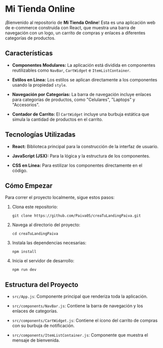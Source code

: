# Mi Tienda Online

¡Bienvenido al repositorio de **Mi Tienda Online**! Esta es una aplicación web de e-commerce construida con React, que muestra una barra de navegación con un logo, un carrito de compras y enlaces a diferentes categorías de productos.

## Características

* **Componentes Modulares:** La aplicación está dividida en componentes reutilizables como `NavBar`, `CartWidget` e `ItemListContainer`.

* **Estilos en Línea:** Los estilos se aplican directamente a los componentes usando la propiedad `style`.

* **Navegación por Categorías:** La barra de navegación incluye enlaces para categorías de productos, como "Celulares", "Laptops" y "Accesorios".

* **Contador de Carrito:** El `CartWidget` incluye una burbuja estática que simula la cantidad de productos en el carrito.

## Tecnologías Utilizadas

* **React:** Biblioteca principal para la construcción de la interfaz de usuario.

* **JavaScript (JSX):** Para la lógica y la estructura de los componentes.

* **CSS en Línea:** Para estilizar los componentes directamente en el código.

## Cómo Empezar

Para correr el proyecto localmente, sigue estos pasos:

1.  Clona este repositorio:

    ```
    git clone https://github.com/Paiva05/creaTuLandingPaiva.git
    ```

2.  Navega al directorio del proyecto:

    ```
    cd creaTuLandingPaiva
    ```

3.  Instala las dependencias necesarias:

    ```
    npm install
    ```

4.  Inicia el servidor de desarrollo:

    ```
    npm run dev
    ```

## Estructura del Proyecto

* `src/App.js`: Componente principal que renderiza toda la aplicación.

* `src/components/NavBar.js`: Contiene la barra de navegación y los enlaces de categorías.

* `src/components/CartWidget.js`: Contiene el ícono del carrito de compras con su burbuja de notificación.

* `src/components/ItemListContainer.js`: Componente que muestra el mensaje de bienvenida.
